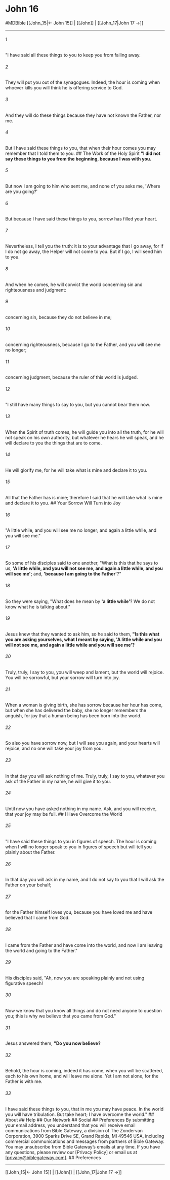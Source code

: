 # John 16
#MDBible
[[John_15|← John 15]] | [[John]] | [[John_17|John 17 →]]

***


###### 1 
"I have said all these things to you to keep you from falling away. 

###### 2 
They will put you out of the synagogues. Indeed, the hour is coming when whoever kills you will think he is offering service to God. 

###### 3 
And they will do these things because they have not known the Father, nor me. 

###### 4 
But I have said these things to you, that when their hour comes you may remember that I told them to you. ## The Work of the Holy Spirit **"I did not say these things to you from the beginning, because I was with you.** 

###### 5 
But now I am going to him who sent me, and none of you asks me, 'Where are you going?' 

###### 6 
But because I have said these things to you, sorrow has filled your heart. 

###### 7 
Nevertheless, I tell you the truth: it is to your advantage that I go away, for if I do not go away, the Helper will not come to you. But if I go, I will send him to you. 

###### 8 
And when he comes, he will convict the world concerning sin and righteousness and judgment: 

###### 9 
concerning sin, because they do not believe in me; 

###### 10 
concerning righteousness, because I go to the Father, and you will see me no longer; 

###### 11 
concerning judgment, because the ruler of this world is judged. 

###### 12 
"I still have many things to say to you, but you cannot bear them now. 

###### 13 
When the Spirit of truth comes, he will guide you into all the truth, for he will not speak on his own authority, but whatever he hears he will speak, and he will declare to you the things that are to come. 

###### 14 
He will glorify me, for he will take what is mine and declare it to you. 

###### 15 
All that the Father has is mine; therefore I said that he will take what is mine and declare it to you. ## Your Sorrow Will Turn into Joy 

###### 16 
"A little while, and you will see me no longer; and again a little while, and you will see me." 

###### 17 
So some of his disciples said to one another, "What is this that he says to us, **'A little while, and you will not see me, and again a little while, and you will see me';** and, **'because I am going to the Father'**?" 

###### 18 
So they were saying, "What does he mean by **'a little while'**? We do not know what he is talking about." 

###### 19 
Jesus knew that they wanted to ask him, so he said to them, **"Is this what you are asking yourselves, what I meant by saying, 'A little while and you will not see me, and again a little while and you will see me'?** 

###### 20 
Truly, truly, I say to you, you will weep and lament, but the world will rejoice. You will be sorrowful, but your sorrow will turn into joy. 

###### 21 
When a woman is giving birth, she has sorrow because her hour has come, but when she has delivered the baby, she no longer remembers the anguish, for joy that a human being has been born into the world. 

###### 22 
So also you have sorrow now, but I will see you again, and your hearts will rejoice, and no one will take your joy from you. 

###### 23 
In that day you will ask nothing of me. Truly, truly, I say to you, whatever you ask of the Father in my name, he will give it to you. 

###### 24 
Until now you have asked nothing in my name. Ask, and you will receive, that your joy may be full. ## I Have Overcome the World 

###### 25 
"I have said these things to you in figures of speech. The hour is coming when I will no longer speak to you in figures of speech but will tell you plainly about the Father. 

###### 26 
In that day you will ask in my name, and I do not say to you that I will ask the Father on your behalf; 

###### 27 
for the Father himself loves you, because you have loved me and have believed that I came from God. 

###### 28 
I came from the Father and have come into the world, and now I am leaving the world and going to the Father." 

###### 29 
His disciples said, "Ah, now you are speaking plainly and not using figurative speech! 

###### 30 
Now we know that you know all things and do not need anyone to question you; this is why we believe that you came from God." 

###### 31 
Jesus answered them, **"Do you now believe?** 

###### 32 
Behold, the hour is coming, indeed it has come, when you will be scattered, each to his own home, and will leave me alone. Yet I am not alone, for the Father is with me. 

###### 33 
I have said these things to you, that in me you may have peace. In the world you will have tribulation. But take heart; I have overcome the world." ## About ## Help ## Our Network ## Social ## Preferences By submitting your email address, you understand that you will receive email communications from Bible Gateway, a division of The Zondervan Corporation, 3900 Sparks Drive SE, Grand Rapids, MI 49546 USA, including commercial communications and messages from partners of Bible Gateway. You may unsubscribe from Bible Gateway&rsquo;s emails at any time. If you have any questions, please review our [Privacy Policy] or email us at [privacy@biblegateway.com]. ## Preferences

***

[[John_15|← John 15]] | [[John]] | [[John_17|John 17 →]]

